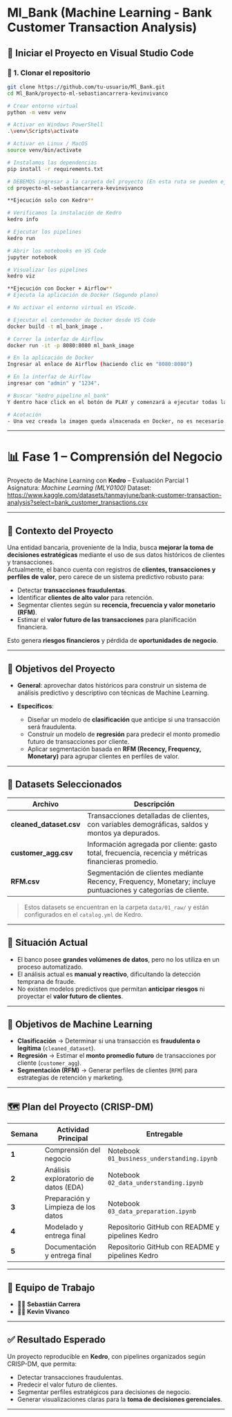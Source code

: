 # Ml_Bank (Machine Learning - Bank Customer Transaction Analysis)

## 🚀 Iniciar el Proyecto en Visual Studio Code  

### 🔹 1. Clonar el repositorio
```bash
git clone https://github.com/tu-usuario/Ml_Bank.git
cd Ml_Bank/proyecto-ml-sebastiancarrera-kevinvivanco

# Crear entorno virtual
python -m venv venv

# Activar en Windows PowerShell
.\venv\Scripts\activate

# Activar en Linux / MacOS
source venv/bin/activate

# Instalamos las dependencias
pip install -r requirements.txt

# DEBEMOS ingresar a la carpeta del proyecto (En esta ruta se pueden ejecutar Kedro o Airflow)
cd proyecto-ml-sebastiancarrera-kevinvivanco

**Ejecución solo con Kedro**

# Verificamos la instalación de Kedro
kedro info

# Ejecutar los pipelines
kedro run

# Abrir los notebooks en VS Code
jupyter notebook

# Visualizar los pipelines
kedro viz

**Ejecución con Docker + Airflow**
# Ejecuta la aplicación de Docker (Segundo plano)

# No activar el entorno virtual en VScode.

# Ejecutar el contenedor de Docker desde VS Code
docker build -t ml_bank_image .

# Correr la interfaz de Airflow
docker run -it -p 8080:8080 ml_bank_image

# En la aplicación de Docker
Ingresar al enlace de Airflow (haciendo clic en "8080:8080")

# En la interfaz de Airflow
ingresar con "admin" y "1234".

# Buscar "kedro_pipeline_ml_bank"
Y dentro hace click en el botón de PLAY y comenzará a ejecutar todas las tasks, donde igual podrás ver los DAGS y los Logs

# Acotación
- Una vez creada la imagen queda almacenada en Docker, no es necesario volver hacer los pasos anteriores a no ser que se modifique algún proceso o pipeline. Así mismo, desde la interfáz de Docker uno ejecuta la imagen creada (Botón de PLAY) y una vez realizada la ejecución de las Tasks en Airflow quedan almacenados en "files > app" de Docker.

```

---

# 📊 Fase 1 – Comprensión del Negocio

Proyecto de Machine Learning con **Kedro** – Evaluación Parcial 1  
Asignatura: *Machine Learning (MLY0100)* 
Dataset: https://www.kaggle.com/datasets/tanmayjune/bank-customer-transaction-analysis?select=bank_customer_transactions.csv  

---

## 🏦 Contexto del Proyecto

Una entidad bancaria, proveniente de la India, busca **mejorar la toma de decisiones estratégicas** mediante el uso de sus datos históricos de clientes y transacciones.  
Actualmente, el banco cuenta con registros de **clientes, transacciones y perfiles de valor**, pero carece de un sistema predictivo robusto para:

- Detectar **transacciones fraudulentas**.  
- Identificar **clientes de alto valor** para retención.  
- Segmentar clientes según su **recencia, frecuencia y valor monetario (RFM)**.  
- Estimar el **valor futuro de las transacciones** para planificación financiera.  

Esto genera **riesgos financieros** y pérdida de **oportunidades de negocio**.

---

## 🎯 Objetivos del Proyecto

- **General**: aprovechar datos históricos para construir un sistema de análisis predictivo y descriptivo con técnicas de Machine Learning.  

- **Específicos**:  
  - Diseñar un modelo de **clasificación** que anticipe si una transacción será fraudulenta.  
  - Construir un modelo de **regresión** para predecir el monto promedio futuro de transacciones por cliente.  
  - Aplicar segmentación basada en **RFM (Recency, Frequency, Monetary)** para agrupar clientes en perfiles de valor.  

---

## 📂 Datasets Seleccionados

| Archivo                 | Descripción |
|--------------------------|-------------|
| **cleaned_dataset.csv** | Transacciones detalladas de clientes, con variables demográficas, saldos y montos ya depurados. |
| **customer_agg.csv**    | Información agregada por cliente: gasto total, frecuencia, recencia y métricas financieras promedio. |
| **RFM.csv**             | Segmentación de clientes mediante Recency, Frequency, Monetary; incluye puntuaciones y categorías de cliente. |

> Estos datasets se encuentran en la carpeta `data/01_raw/` y están configurados en el `catalog.yml` de Kedro.

---

## 📌 Situación Actual

- El banco posee **grandes volúmenes de datos**, pero no los utiliza en un proceso automatizado.  
- El análisis actual es **manual y reactivo**, dificultando la detección temprana de fraude.  
- No existen modelos predictivos que permitan **anticipar riesgos** ni proyectar el **valor futuro de clientes**.  

---

## 🧠 Objetivos de Machine Learning

- **Clasificación** → Determinar si una transacción es **fraudulenta o legítima** (`cleaned_dataset`).  
- **Regresión** → Estimar el **monto promedio futuro** de transacciones por cliente (`customer_agg`).  
- **Segmentación (RFM)** → Generar perfiles de clientes (`RFM`) para estrategias de retención y marketing.  

---

## 🗺️ Plan del Proyecto (CRISP-DM)

| Semana | Actividad Principal | Entregable |
|--------|---------------------|------------|
| **1**  | Comprensión del negocio | Notebook `01_business_understanding.ipynb` |
| **2**  | Análisis exploratorio de datos (EDA) | Notebook `02_data_understanding.ipynb` |
| **3**  | Preparación y Limpieza de los datos | Notebook `03_data_preparation.ipynb` |
| **4**  | Modelado y entrega final | Repositorio GitHub con README y pipelines Kedro |
| **5**  | Documentación y entrega final | Repositorio GitHub con README y pipelines Kedro |

---

## 👥 Equipo de Trabajo

- 🧑‍💻 **Sebastián Carrera**  
- 🧑‍💻 **Kevin Vivanco**  

---

## ✅ Resultado Esperado

Un proyecto reproducible en **Kedro**, con pipelines organizados según CRISP-DM, que permita:  
- Detectar transacciones fraudulentas.  
- Predecir el valor futuro de clientes.  
- Segmentar perfiles estratégicos para decisiones de negocio.  
- Generar visualizaciones claras para la **toma de decisiones gerenciales**.  

---
